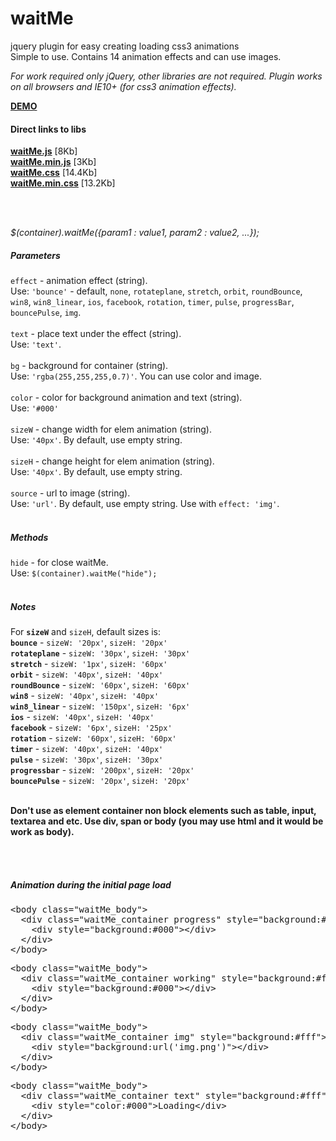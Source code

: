 waitMe
======

jquery plugin for easy creating loading css3 animations<br>
Simple to use. Contains 14 animation effects and can use images.

<i>For work required only jQuery, other libraries are not required.</i>
<i>Plugin works on all browsers and IE10+ (for css3 animation effects).</i>
<br>

<a href="http://vadimsva.github.io/waitMe/" target="_blank"><b>DEMO</b></a>


<h4>Direct links to libs</h4>
<a href="http://vadimsva.github.io/waitMe/waitMe.js" target="_blank"><b>waitMe.js</b></a> [8Kb]<br>
<a href="http://vadimsva.github.io/waitMe/waitMe.min.js" target="_blank"><b>waitMe.min.js</b></a> [3Kb]<br>
<a href="http://vadimsva.github.io/waitMe/waitMe.css" target="_blank"><b>waitMe.css</b></a> [14.4Kb]<br>
<a href="http://vadimsva.github.io/waitMe/waitMe.min.css" target="_blank"><b>waitMe.min.css</b></a> [13.2Kb]

<br><br>

<p><i>$(container).waitMe({param1 : value1, param2 : value2, ...});</i></p>

<h5>Parameters</h5>
<code>effect</code> - animation effect (string).<br>
Use: <code>'bounce'</code> - default, <code>none</code>, <code>rotateplane</code>, <code>stretch</code>, <code>orbit</code>, <code>roundBounce</code>, <code>win8</code>, <code>win8_linear</code>, <code>ios</code>, <code>facebook</code>, <code>rotation</code>, <code>timer</code>, <code>pulse</code>, <code>progressBar</code>, <code>bouncePulse</code>, <code>img</code>.<br>
<br>
<code>text</code> - place text under the effect (string).<br>
Use: <code>'text'</code>.<br>
<br>
<code>bg</code> - background for container (string).<br>
Use: <code>'rgba(255,255,255,0.7)'</code>. You can use color and image.<br>
<br>
<code>color</code> - color for background animation and text (string).<br>
Use: <code>'#000'</code><br>
<br>
<code>sizeW</code> - change width for elem animation (string).<br>
Use: <code>'40px'</code>. By default, use empty string.<br>
<br>
<code>sizeH</code> - change height for elem animation (string).<br>
Use: <code>'40px'</code>. By default, use empty string.<br>
<br>
<code>source</code> - url to image (string).<br>
Use: <code>'url'</code>. By default, use empty string. Use with <code>effect: 'img'</code>.<br>
<br>

<h5>Methods</h5>
<code>hide</code> - for close waitMe.<br>
Use: <code>$(container).waitMe("hide");</code><br>
<br>

<h5>Notes</h5>
For <code><b>sizeW</b></code> and <code>sizeH</code>, default sizes is:<br>
<code><b>bounce</b></code> - <code>sizeW: '20px'</code>, <code>sizeH: '20px'</code><br>
<code><b>rotateplane</b></code> - <code>sizeW: '30px'</code>, <code>sizeH: '30px'</code><br>
<code><b>stretch</b></code> - <code>sizeW: '1px'</code>, <code>sizeH: '60px'</code><br>
<code><b>orbit</b></code> - <code>sizeW: '40px'</code>, <code>sizeH: '40px'</code><br>
<code><b>roundBounce</b></code> - <code>sizeW: '60px'</code>, <code>sizeH: '60px'</code><br>
<code><b>win8</b></code> - <code>sizeW: '40px'</code>, <code>sizeH: '40px'</code><br>
<code><b>win8_linear</b></code> - <code>sizeW: '150px'</code>, <code>sizeH: '6px'</code><br>
<code><b>ios</b></code> - <code>sizeW: '40px'</code>, <code>sizeH: '40px'</code><br>
<code><b>facebook</b></code> - <code>sizeW: '6px'</code>, <code>sizeH: '25px'</code><br>
<code><b>rotation</b></code> - <code>sizeW: '60px'</code>, <code>sizeH: '60px'</code><br>
<code><b>timer</b></code> - <code>sizeW: '40px'</code>, <code>sizeH: '40px'</code><br>
<code><b>pulse</b></code> - <code>sizeW: '30px'</code>, <code>sizeH: '30px'</code><br>
<code><b>progressbar</b></code> - <code>sizeW: '200px'</code>, <code>sizeH: '20px'</code><br>
<code><b>bouncePulse</b></code> - <code>sizeW: '20px'</code>, <code>sizeH: '20px'</code><br><br>

<b>Don't use as element container non block elements such as table, input, textarea and etc. Use div, span or body (you may use html and it would be work as body).</b><br>

<br><br>

<h5>Animation during the initial page load</h5>
<pre>
&lt;body class="waitMe_body"&gt;
  &lt;div class="waitMe_container progress" style="background:#fff"&gt;
    &lt;div style="background:#000"&gt;&lt;/div&gt;
  &lt;/div&gt;
&lt;/body&gt;
</pre>

<pre>
&lt;body class="waitMe_body"&gt;
  &lt;div class="waitMe_container working" style="background:#fff"&gt;
    &lt;div style="background:#000"&gt;&lt;/div&gt;
  &lt;/div&gt;
&lt;/body&gt;
</pre>

<pre>
&lt;body class="waitMe_body"&gt;
  &lt;div class="waitMe_container img" style="background:#fff"&gt;
    &lt;div style="background:url('img.png')"&gt;&lt;/div&gt;
  &lt;/div&gt;
&lt;/body&gt;
</pre>

<pre>
&lt;body class="waitMe_body"&gt;
  &lt;div class="waitMe_container text" style="background:#fff"&gt;
    &lt;div style="color:#000"&gt;Loading&lt;/div&gt;
  &lt;/div&gt;
&lt;/body&gt;
</pre>
